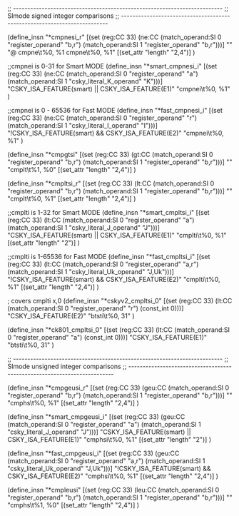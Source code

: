 
;; -------------------------------------------------------------------------
;; SImode signed integer comparisons
;; -------------------------------------------------------------------------

(define_insn "*cmpnesi_r"
  [(set (reg:CC 33) (ne:CC (match_operand:SI 0 "register_operand" "b,r")
                           (match_operand:SI 1 "register_operand" "b,r")))]
  ""
  "@
    cmpne\t%0, %1
    cmpne\t%0, %1"
  [(set_attr "length" "2,4")]
)

;;cmpnei is 0-31 for Smart MODE
(define_insn "*smart_cmpnesi_i"
  [(set (reg:CC 33)  (ne:CC (match_operand:SI 0 "register_operand"       "a")
                            (match_operand:SI 1 "csky_literal_K_operand" "K")))]
  "CSKY_ISA_FEATURE(smart) || CSKY_ISA_FEATURE(E1)"
  "cmpnei\t%0, %1"
)

;;cmpnei is 0 - 65536 for Fast MODE
(define_insn "*fast_cmpnesi_i"
  [(set (reg:CC 33) (ne:CC (match_operand:SI 0 "register_operand"       "r")
                           (match_operand:SI 1 "csky_literal_I_operand" "I")))]
  "!CSKY_ISA_FEATURE(smart) && CSKY_ISA_FEATURE(E2)"
  "cmpnei\t%0, %1"
)

(define_insn "*cmpgtsi"
  [(set (reg:CC 33) (gt:CC (match_operand:SI 0 "register_operand" "b,r")
                           (match_operand:SI 1 "register_operand" "b,r")))]
  ""
  "cmplt\t%1, %0"
  [(set_attr "length" "2,4")]
)

(define_insn "*cmpltsi_r"
  [(set (reg:CC 33) (lt:CC (match_operand:SI 0 "register_operand" "b,r")
                           (match_operand:SI 1 "register_operand" "b,r")))]
  ""
  "cmplt\t%0, %1"
  [(set_attr "length" "2,4")]
)

;;cmplti is 1-32 for Smart MODE
(define_insn "*smart_cmpltsi_i"
  [(set (reg:CC 33) (lt:CC (match_operand:SI 0 "register_operand"       "a")
                           (match_operand:SI 1 "csky_literal_J_operand" "J")))]
  "CSKY_ISA_FEATURE(smart) || CSKY_ISA_FEATURE(E1)"
  "cmplti\t%0, %1"
  [(set_attr "length" "2")]
)


;;cmplti is 1-65536 for Fast MODE
(define_insn "*fast_cmpltsi_i"
  [(set (reg:CC 33) (lt:CC (match_operand:SI 0 "register_operand"        "a,r")
                           (match_operand:SI 1 "csky_literal_Uk_operand" "J,Uk")))]
  "!CSKY_ISA_FEATURE(smart) && CSKY_ISA_FEATURE(E2)"
  "cmplti\t%0, %1"
  [(set_attr "length" "2,4")]
)

; covers cmplti x,0
(define_insn "*cskyv2_cmpltsi_0"
  [(set (reg:CC 33) (lt:CC (match_operand:SI 0 "register_operand" "r")
                           (const_int 0)))]
  "CSKY_ISA_FEATURE(E2)"
  "btsti\t%0, 31"
)

(define_insn "*ck801_cmpltsi_0"
  [(set (reg:CC 33) (lt:CC (match_operand:SI 0 "register_operand" "a")
                           (const_int 0)))]
  "CSKY_ISA_FEATURE(E1)"
  "btsti\t%0, 31"
)


;; -------------------------------------------------------------------------
;; SImode unsigned integer comparisons
;; -------------------------------------------------------------------------

(define_insn "*cmpgeusi_r"
  [(set (reg:CC 33) (geu:CC (match_operand:SI 0 "register_operand" "b,r")
                            (match_operand:SI 1 "register_operand" "b,r")))]
  ""
  "cmphs\t%0, %1"
  [(set_attr "length" "2,4")]
)

(define_insn "*smart_cmpgeusi_i"
  [(set (reg:CC 33) (geu:CC (match_operand:SI 0 "register_operand"       "a")
                            (match_operand:SI 1 "csky_literal_J_operand" "J")))]
  "CSKY_ISA_FEATURE(smart) || CSKY_ISA_FEATURE(E1)"
  "cmphsi\t%0, %1"
  [(set_attr "length" "2")]
)

(define_insn "*fast_cmpgeusi_i"
  [(set (reg:CC 33) (geu:CC (match_operand:SI 0 "register_operand"        "a,r")
                            (match_operand:SI 1 "csky_literal_Uk_operand" "J,Uk")))]
  "!CSKY_ISA_FEATURE(smart) && CSKY_ISA_FEATURE(E2)"
  "cmphsi\t%0, %1"
  [(set_attr "length" "2,4")]
)

(define_insn "*cmpleusi"
  [(set (reg:CC 33) (leu:CC (match_operand:SI 0 "register_operand" "b,r")
                            (match_operand:SI 1 "register_operand" "b,r")))]
  ""
  "cmphs\t%1, %0"
  [(set_attr "length" "2,4")]
)
